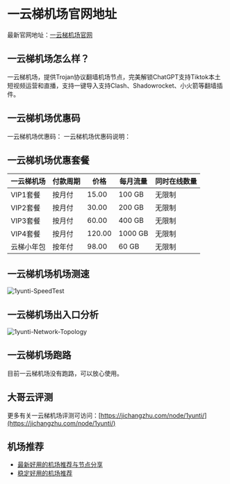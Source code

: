 # 一云梯机场官网地址
最新官网地址：[一云梯机场官网](https://jcz.affxc.com/1yunti/)

## 一云梯机场怎么样？
一云梯机场，提供Trojan协议翻墙机场节点，完美解锁ChatGPT支持Tiktok本土短视频运营和直播，支持一键导入支持Clash、Shadowrocket、小火箭等翻墙插件。

## 一云梯机场优惠码
一云梯机场优惠码：
一云梯机场优惠码说明：

## 一云梯机场优惠套餐

| 一云梯机场  | 付款周期 | 价格     | 每月流量    | 同时在线数量 |
|--------|------|--------|---------|--------|
| VIP1套餐 | 按月付  | 15.00  | 100 GB  | 无限制    |
| VIP2套餐 | 按月付  | 30.00  | 200 GB  | 无限制    |
| VIP3套餐 | 按月付  | 60.00  | 400 GB  | 无限制    |
| VIP4套餐 | 按月付  | 120.00 | 1000 GB | 无限制    |
| 云梯小年包  | 按年付  | 98.00  | 60 GB   | 无限制    |

## 一云梯机场机场测速

![1yunti-SpeedTest](https://github.com/user-attachments/assets/8043ed11-fef8-4ff6-a05b-eca6260e2ca1)

## 一云梯机场出入口分析

![1yunti-Network-Topology](https://github.com/user-attachments/assets/8abdb9a8-0515-4b68-9732-59a617d0f996)

## 一云梯机场跑路
目前一云梯机场没有跑路，可以放心使用。

## 大哥云评测
更多有关一云梯机场评测可访问：[https://jichangzhu.com/node/1yunti/](https://jichangzhu.com/node/1yunti/)

## 机场推荐
 - [最新好用的机场推荐与节点分享](https://github.com/jichangzhu/JichangTuijian)
 - [稳定好用的机场推荐](https://jichangzhu.com/node/?utm_source=github&utm_medium=jichangzhu-details)
